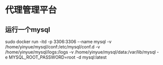 # 代理管理平台
## 运行一个mysql
sudo docker run -itd -p 3306:3306 --name mysql -v /home/yinyue/mysql/conf:/etc/mysql/conf.d -v /home/yinyue/mysql/logs:/logs -v /home/yinyue/mysql/data:/var/lib/mysql -e MYSQL_ROOT_PASSWORD=root -d mysql:latest

